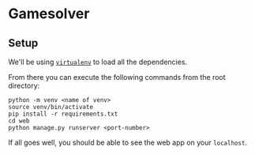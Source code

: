 # Gamesolver
## Setup
We'll be using [```virtualenv```](https://docs.python.org/3/tutorial/venv.html#creating-virtual-environments) to load all the dependencies. 

From there you can execute the following commands from the root directory:
```
python -m venv <name of venv>
source venv/bin/activate
pip install -r requirements.txt
cd web
python manage.py runserver <port-number>
```

If all goes well, you should be able to see the web app on your `localhost`.
